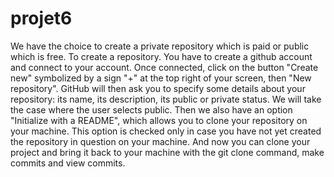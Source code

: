 # projet6

We have the choice to create a private repository which is paid or public which is free. To create a repository. 
You have to create a github account and connect to your account. 
Once connected, click on the button "Create new" symbolized by a sign "+" at the top right of your screen, then "New repository".
GitHub will then ask you to specify some details about your repository: its name, its description, its public or private status. 
We will take the case where the user selects public.
Then we also have an option "Initialize with a README", which allows you to clone your repository on your machine. 
This option is checked only in case you have not yet created the repository in question on your machine. 
And now you can clone your project and bring it back to your machine with the git clone command, make commits and view commits.
